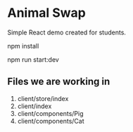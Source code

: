 # Animal Swap

Simple React demo created for students.

npm install

npm run start:dev

## Files we are working in

1. client/store/index
2. client/index
3. client/components/Pig
4. client/components/Cat
